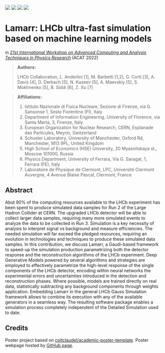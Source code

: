 [![](https://img.shields.io/badge/indico-event-c89e6c?style=flat&logoColor=white)](https://indico.cern.ch/event/1106990/)
[![](https://img.shields.io/badge/indico-contribution-087cfc?style=flat&logoColor=white)](https://indico.cern.ch/event/1106990/contributions/4991348/)
[![](https://img.shields.io/badge/HTML-poster-E34F26?style=flat&logo=HTML5&logoColor=white)](https://mbarbetti.github.io/poster-acat2022-lamarr/poster.html)
[![](https://img.shields.io/badge/PDF-poster-EC1C24?style=flat&logo=Adobe%20Acrobat%20Reader&logoColor=white)](https://indico.cern.ch/event/1106990/contributions/4991348/attachments/2529001/4363319/lamarr_poster_acat2022.pdf)
<!--
[![](https://img.shields.io/badge/arXiv-2204.09947-B31B1B?style=flat&logoColor=white)](https://arxiv.org/abs/2204.09947)
[![](https://img.shields.io/badge/J%20Phys:%20Conf%20Ser-(1525)012097-236fb5?style=flat&logoColor=white)](https://dx.doi.org/10.1088/1742-6596/1525/1/012097)
[![](https://img.shields.io/badge/PoS-(CompTools2021)034-78a434?style=flat&logoColor=white)](https://pos.sissa.it/409/034)
-->


# Lamarr: LHCb ultra-fast simulation based on machine learning models
in [*21st International Workshop on Advanced Computing and Analysis Techniques in Physics Research*](https://indico.cern.ch/event/1106990/) (ACAT 2022)

> **Authors:**
>
> LHCb Collaboration, L. Anderlini [1], M. Barbetti [1,2], G. Corti [3], A. Davis [4], D. Derkach [5], N. Kazeev [5], A. Maevskiy [5], S. Mokhnenko [5], B. Siddi [6], Z. Xu [7]

> **Affiliations:**
> 1. Istituto Nazionale di Fisica Nucleare, Sezione di Firenze, via G. Sansonse 1, Sesto Fiorentino (FI), Italy
> 2. Department of Information Engineering, University of Florence, via Santa Marta, 3, Firenze, Italy
> 3. European Organization for Nuclear Research, CERN, Esplanade des Particules, Meyrin, Switzerland
> 4. Schuster Laboratory, University of Manchester, Oxford Rd, Manchester, M13 9PL, United Kingdom
> 5. High School of Economics (HSE) University, 20 Myasnitskaya st., Moscow 101000, Russia
> 6. Physics Department, University of Ferrara, Via G. Saragat, 1, Ferrara (FE), Italy
> 7. Laboratoire de Physique de Clermont, LPC, Université Clermont Auvergne, 4 Avenue Blaise Pascal, Clermont, France


## Abstract
Abut 90% of the computing resources available to the LHCb experiment has been spent to produce simulated data samples for Run 2 of the Large Hadron Collider at CERN. The upgraded LHCb detector will be able to collect larger data samples, requiring many more simulated events to analyze the data to be collected in Run 3. Simulation is a key necessity of analysis to interpret signal vs background and measure efficiencies. The needed simulation will far exceed the pledged resources, requiring an evolution in technologies and techniques to produce these simulated data samples. In this contribution, we discuss Lamarr, a Gaudi-based framework to speed-up the simulation production parametrizing both the detector response and the reconstruction algorithms of the LHCb experiment.
Deep Generative Models powered by several algorithms and strategies are employed to effectively parametrize the high-level response of the single components of the LHCb detector, encoding within neural networks the experimental errors and uncertainties introduced in the detection and reconstruction phases. Where possible, models are trained directly on real data, statistically subtracting any background components through weights application. 
Embedding Lamarr in the general LHCb Gauss Simulation framework allows to combine its execution with any of the available generators in a seamless way. The resulting software package enables a simulation process completely independent of the Detailed Simulation used to date.

## Credits
Poster project based on [cpitclaudel/academic-poster-template](https://github.com/cpitclaudel/academic-poster-template). Poster webpage hosted by [GitHub page](https://pages.github.com).
